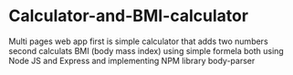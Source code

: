 # Calculator-and-BMI-calculator
Multi pages web app first is simple calculator that adds two numbers second calculats BMI (body mass index) using simple formela both using Node JS and Express and implementing NPM library body-parser 
